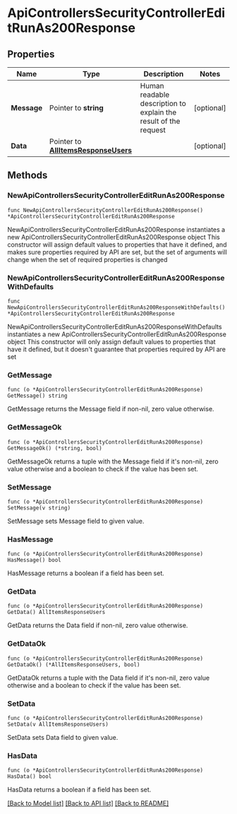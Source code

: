 # ApiControllersSecurityControllerEditRunAs200Response

## Properties

Name | Type | Description | Notes
------------ | ------------- | ------------- | -------------
**Message** | Pointer to **string** | Human readable description to explain the result of the request | [optional] 
**Data** | Pointer to [**AllItemsResponseUsers**](AllItemsResponseUsers.md) |  | [optional] 

## Methods

### NewApiControllersSecurityControllerEditRunAs200Response

`func NewApiControllersSecurityControllerEditRunAs200Response() *ApiControllersSecurityControllerEditRunAs200Response`

NewApiControllersSecurityControllerEditRunAs200Response instantiates a new ApiControllersSecurityControllerEditRunAs200Response object
This constructor will assign default values to properties that have it defined,
and makes sure properties required by API are set, but the set of arguments
will change when the set of required properties is changed

### NewApiControllersSecurityControllerEditRunAs200ResponseWithDefaults

`func NewApiControllersSecurityControllerEditRunAs200ResponseWithDefaults() *ApiControllersSecurityControllerEditRunAs200Response`

NewApiControllersSecurityControllerEditRunAs200ResponseWithDefaults instantiates a new ApiControllersSecurityControllerEditRunAs200Response object
This constructor will only assign default values to properties that have it defined,
but it doesn't guarantee that properties required by API are set

### GetMessage

`func (o *ApiControllersSecurityControllerEditRunAs200Response) GetMessage() string`

GetMessage returns the Message field if non-nil, zero value otherwise.

### GetMessageOk

`func (o *ApiControllersSecurityControllerEditRunAs200Response) GetMessageOk() (*string, bool)`

GetMessageOk returns a tuple with the Message field if it's non-nil, zero value otherwise
and a boolean to check if the value has been set.

### SetMessage

`func (o *ApiControllersSecurityControllerEditRunAs200Response) SetMessage(v string)`

SetMessage sets Message field to given value.

### HasMessage

`func (o *ApiControllersSecurityControllerEditRunAs200Response) HasMessage() bool`

HasMessage returns a boolean if a field has been set.

### GetData

`func (o *ApiControllersSecurityControllerEditRunAs200Response) GetData() AllItemsResponseUsers`

GetData returns the Data field if non-nil, zero value otherwise.

### GetDataOk

`func (o *ApiControllersSecurityControllerEditRunAs200Response) GetDataOk() (*AllItemsResponseUsers, bool)`

GetDataOk returns a tuple with the Data field if it's non-nil, zero value otherwise
and a boolean to check if the value has been set.

### SetData

`func (o *ApiControllersSecurityControllerEditRunAs200Response) SetData(v AllItemsResponseUsers)`

SetData sets Data field to given value.

### HasData

`func (o *ApiControllersSecurityControllerEditRunAs200Response) HasData() bool`

HasData returns a boolean if a field has been set.


[[Back to Model list]](../README.md#documentation-for-models) [[Back to API list]](../README.md#documentation-for-api-endpoints) [[Back to README]](../README.md)


